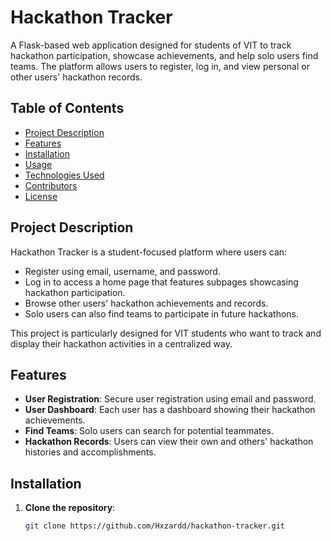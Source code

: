 # Hackathon Tracker

A Flask-based web application designed for students of VIT to track hackathon participation, showcase achievements, and help solo users find teams. The platform allows users to register, log in, and view personal or other users' hackathon records.

## Table of Contents
- [Project Description](#project-description)
- [Features](#features)
- [Installation](#installation)
- [Usage](#usage)
- [Technologies Used](#technologies-used)
- [Contributors](#contributors)
- [License](#license)

## Project Description
Hackathon Tracker is a student-focused platform where users can:
- Register using email, username, and password.
- Log in to access a home page that features subpages showcasing hackathon participation.
- Browse other users' hackathon achievements and records.
- Solo users can also find teams to participate in future hackathons.

This project is particularly designed for VIT students who want to track and display their hackathon activities in a centralized way.

## Features
- **User Registration**: Secure user registration using email and password.
- **User Dashboard**: Each user has a dashboard showing their hackathon achievements.
- **Find Teams**: Solo users can search for potential teammates.
- **Hackathon Records**: Users can view their own and others' hackathon histories and accomplishments.

## Installation
1. **Clone the repository**:
   ```bash
   git clone https://github.com/Hxzardd/hackathon-tracker.git




